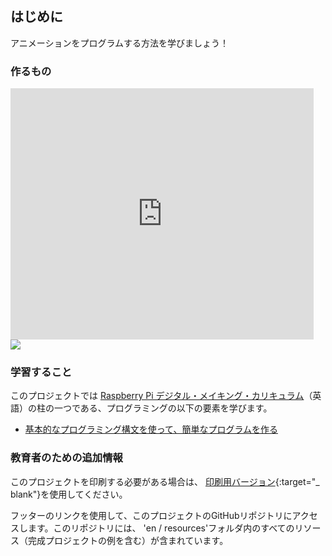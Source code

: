 ## はじめに

アニメーションをプログラムする方法を学びましょう！

### 作るもの

<div class="scratch-preview">
  <iframe allowtransparency="true" width="485" height="402" src="https://scratch.mit.edu/projects/embed/26818098/?autostart=false" frameborder="0"></iframe>
  <img src="images/space-final.png">
</div>

### 学習すること

このプロジェクトでは [Raspberry Pi デジタル・メイキング・カリキュラム](http://rpf.io/curriculum)（英語）の柱の一つである、プログラミングの以下の要素を学びます。

+ [基本的なプログラミング構文を使って、簡単なプログラムを作る](https://www.raspberrypi.org/curriculum/programming/creator)

### 教育者のための追加情報

このプロジェクトを印刷する必要がある場合は、 [印刷用バージョン](https://projects.raspberrypi.org/en/projects/lost-in-space/print){:target="_ blank"}を使用してください。

フッターのリンクを使用して、このプロジェクトのGitHubリポジトリにアクセスします。このリポジトリには、 'en / resources'フォルダ内のすべてのリソース（完成プロジェクトの例を含む）が含まれています。